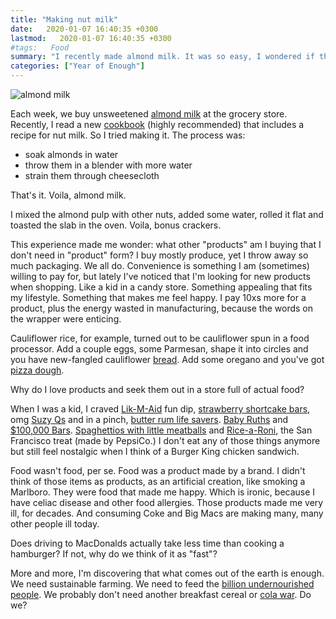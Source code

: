 ```yaml
---
title: "Making nut milk"
date:   2020-01-07 16:40:35 +0300
lastmod:   2020-01-07 16:40:35 +0300
#tags:   Food
summary: "I recently made almond milk. It was so easy, I wondered if there are other products I buy that I don't need. Which made me wonder why I love 'products' (instead of food) in the first place ..."
categories: ["Year of Enough"]
---
```

![almond milk](/images/almond-milk.jpeg)

Each week, we buy unsweetened [almond milk](https://www.califiafarms.com/collections/plant-milks) at the grocery store. Recently, I read a new [cookbook](https://www.powells.com/book/-9781579658021) (highly recommended) that includes a recipe for nut milk. So I tried making it. The process was:

- soak almonds in water
- throw them in a blender with more water
- strain them through cheesecloth

That's it. Voila, almond milk.

I mixed the almond pulp with other nuts, added some water, rolled it flat and toasted the slab in the oven. Voila, bonus crackers.

This experience made me wonder: what other "products" am I buying that I don't need in "product" form? I buy mostly produce, yet I throw away so much packaging. We all do. Convenience is something I am (sometimes) willing to pay for, but lately I've noticed that I'm looking for new products when shopping. Like a kid in a candy store. Something appealing that fits my lifestyle. Something that makes me feel happy. I pay 10xs more for a product, plus the energy wasted in manufacturing, because the words on the wrapper were enticing.

Cauliflower rice, for example, turned out to be cauliflower spun in a food processor. Add a couple eggs, some Parmesan, shape it into circles and you have new-fangled cauliflower [bread](https://www.outeraislegourmet.com/products/cauliflower-sandwich-thins). Add some oregano and you've got [pizza dough](https://www.outeraislegourmet.com/products/cauliflower-pizza-crust).

Why do I love products and seek them out in a store full of actual food?

When I was a kid, I craved [Lik-M-Aid](https://www.flickr.com/photos/jasonliebigstuff/5766092612) fun dip, [strawberry shortcake bars](https://www.goodhumor.com/us/en/products/bars/strawberry-shortcake-dessert-bar.html), omg [Suzy Qs](https://www.today.com/food/hostess-brings-back-classic-suzy-q-s-after-fans-complain-t123240) and in a pinch, [butter rum life savers](https://www.amazon.com/Life-Savers-Butter-Candy-Single/dp/B000FELGJ0). [Baby Ruths](https://en.wikipedia.org/wiki/Baby_Ruth) and [$100,000 Bars](https://en.wikipedia.org/wiki/100_Grand_Bar). [Spaghettios with little meatballs](https://www.campbells.com/spaghettios/spaghettios-with-meatballs/) and [Rice-a-Roni](https://en.wikipedia.org/wiki/Rice-A-Roni), the San Francisco treat (made by PepsiCo.) I don't eat any of those things anymore but still feel nostalgic when I think of a Burger King chicken sandwich.

Food wasn't food, per se. Food was a product made by a brand. I didn't think of those items as products, as an artificial creation, like smoking a Marlboro. They were food that made me happy. Which is ironic, because I have celiac disease and other food allergies. Those products made me very ill, for decades. And consuming Coke and Big Macs are making many, many other people ill today.

Does driving to MacDonalds actually take less time than cooking a hamburger? If not, why do we think of it as "fast"?

More and more, I'm discovering that what comes out of the earth is enough. We need sustainable farming. We need to feed the [billion undernourished people](http://www.foodaidfoundation.org/world-hunger-statistics.html). We probably don't need another breakfast cereal or [cola war](https://en.wikipedia.org/wiki/Cola_wars). Do we?
